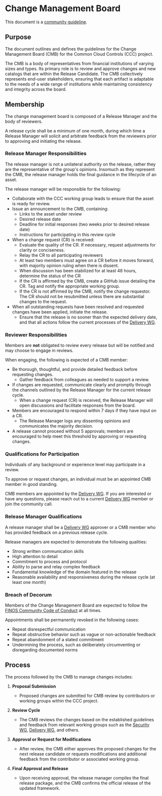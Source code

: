 # Change Management Board

This document is a [community guideline].

## Purpose

The document outlines and defines the guidelines for the Change Management Board (CMB) for the Common Cloud Controls (CCC) project.

The CMB is a body of representatives from financial institutions of varying sizes and types. Its primary role is to review and approve changes and new catalogs that are within the Release Candidate. The CMB collectively represents end-user stakeholders, ensuring that each artifact is adaptable to the needs of a wide range of institutions while maintaining consistency and integrity across the board.

## Membership

The change management board is composed of a Release Manager and the body of reviewers.

A release cycle shall be a minimum of one month, during which time a Release Manager will solicit and arbitrate feedback from the reviewers prior to approving and initiating the release.

### Release Manager Responsibilities

The release manager is not a unilateral authority on the release, rather they are the representative of the group's opinions. Insomuch as they represent the CMB, the release manager holds the final guidance in the lifecycle of an asset.

The release manager will be responsible for the following:

- Collaborate with the CCC working group leads to ensure that the asset is ready for review.
- Issue an announcement to the CMB, containing:
  - Links to the asset under review
  - Desired release date
  - Deadline for initial responses (two weeks prior to desired release date)
  - Instructions for participating in this review cycle
- When a change request (CR) is received:
  - Evaluate the quality of the CR. If necessary, request adjustments for clarity or conciseness.
  - Relay the CR to all participating reviewers
  - At least two members must agree on a CR before it moves forward, with majority opinion ruling when there is dissent.
  - When discussion has been stabilized for at least 48 hours, determine the status of the CR
  - If the CR is affirmed by the CMB, create a GitHub issue detailing the CR. Tag and notify the appropriate working group.
  - If the CR is not affirmed by the CMB, notify the change requestor. The CR should not be resubmitted unless there are substantial changes to the request.
- When all outstanding requests have been resolved and requested changes have been applied, initiate the release.
  - Ensure that the release is no sooner than the expected delivery date, and that all actions follow the current processes of the [Delivery WG].

### Reviewer Responsibilities

Members are **not** obligated to review every release but will be notified and may choose to engage in reviews.

When engaging, the following is expected of a CMB member:

- Be thorough, thoughtful, and provide detailed feedback before requesting changes.
  - Gather feedback from colleagues as needed to support a review.
- If changes are requested, communicate clearly and promptly through the channels outlined by the Release Manager for the current release cycle.
  - When a change request (CR) is received, the Release Manager will open discussions and facilitate responses from the board.
- Members are encouraged to respond within 7 days if they have input on a CR.
  - The Release Manager logs any dissenting opinions and communicates the majority decision.
- A release cannot proceed without 5 approvals; members are encouraged to help meet this threshold by approving or requesting changes.

### Qualifications for Participation

Individuals of any background or experience level may participate in a review.

To approve or request changes, an individual must be an appointed CMB member in good standing.

CMB members are appointed by the [Delivery WG]. If you are interested or have any questions, please reach out to a current [Delivery WG] member or join the community call.

### Release Manager Qualifications

A release manager shall be a [Delivery WG] approver or a CMB member who has provided feedback on a previous release cycle.

Release managers are expected to demonstrate the following qualities:

- Strong written communication skills
- High attention to detail
- Commitment to process and protocol
- Ability to parse and relay complex feedback
- Fundamental knowledge of the domain featured in the release
- Reasonable availability and responsiveness during the release cycle (at least one month)

### Breach of Decorum

Members of the Change Management Board are expected to follow the [FINOS Community Code of Conduct](https://community.finos.org/docs/governance/code-of-conduct) at all times.

Appointments shall be permanently revoked in the following cases:

- Repeat disrespectful communication
- Repeat obstructive behavior such as vague or non-actionable feedback
- Repeat abandonment of a stated commitment
- Undermining the process, such as deliberately circumventing or disregarding documented norms

## Process

The process followed by the CMB to manage changes includes:

1. **Proposal Submission**

   - Proposed changes are submitted for CMB review by contributors or working groups within the CCC project.

2. **Review Cycle**

   - The CMB reviews the changes based on the established guidelines and feedback from relevant working groups such as the [Security WG], [Delivery WG], and others.

3. **Approval or Request for Modifications**

   - After review, the CMB either approves the proposed changes for the next release candidate or requests modifications and additional feedback from the contributor or associated working group.

4. **Final Approval and Release**
   - Upon receiving approval, the release manager compiles the final release package, and the CMB confirms the official release of the updated framework.

[Security WG]: ../working-groups/security/charter.md
[Delivery WG]: ../working-groups/delivery/charter.md
[community guideline]: ./README.md
